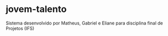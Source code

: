 # jovem-talento
Sistema desenvolvido por Matheus, Gabriel e Eliane para disciplina final de Projetos (IFS)
